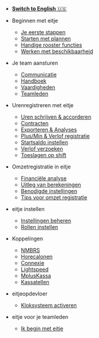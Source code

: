 * [**Switch to English** 🇺🇸 ](/en/)

* Beginnen met eitje

	* [Je eerste stappen](je-eerste-stappen.md)
	* [Starten met plannen](starten-met-plannen.md)
	* [Handige rooster functies](handige-rooster-functies.md)
	* [Werken met beschikbaarheid](werken-met-beschikbaarheid.md)

* Je team aansturen

	* [Communicatie](communicatie.md)
	* [Handboek](handboek.md)
	* [Vaardigheden](vaardigheden.md)
	* [Teamleden](teamleden.md)

* Urenregistreren met eitje

	* [Uren schrijven & accorderen](urenregistratie.md)
	* [Contracten](contracten.md)
	* [Exporteren & Analyses](exporteren.md)
	* [Plus/Min & Verlof registratie](plusmin.md)
	* [Startsaldo instellen](startSaldo.md)
	* [Verlof verzoeken](verlof.md)
	* [Toeslagen op shift](toeslagen.md)

* Omzetregistratie in eitje
	* [Financiële analyse](loonkosten.md)
	* [Uitleg van berekeningen](opbouw-loonkosten.md)
	* [Benodigde instellingen](omzet-instellingen.md)
	* [Tips voor omzet registratie](tips-omzet.md)



* eitje instellen

	* [Instellingen beheren](instellingen.md)
	* [Rollen instellen](rollen.md)
	

* Koppelingen

	* [NMBRS](nmbrs.md)
	* [Horecalonen](horecalonen.md)
	* [Connexie](connexie.md)
	* [Lightspeed](lightspeed.md)
	* [MplusKassa](mplus.md)
	* [Kassatellen](kassatellen.md)
	
	

* eitjeopdevloer

	* [Kloksysteem activeren](eitjeopdevloer.md)

* eitje voor je teamleden

	* [Ik begin met eitje](ikbeginmeteitje.md)	